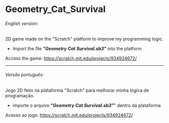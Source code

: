 # Geometry_Cat_Survival
###### English version:
2D game made on the "Scratch" platform to improve my programming logic.  

- Import the file <b><i>"Geometry Cat Survival.sb3"</i></b> into the platform

Access the game: https://scratch.mit.edu/projects/934924672/

<hr>

###### Versão português:
Jogo 2D feito na plataforma "Scratch" para melhorar minha lógica de programação.

- importe o arquivo <b><i>"Geometry Cat Survival.sb3"</i></b>" dentro da plataforma

Acesso ao jogo: https://scratch.mit.edu/projects/934924672/

